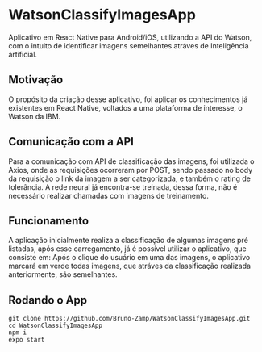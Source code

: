 # WatsonClassifyImagesApp
Aplicativo em React Native para Android/iOS, utilizando a API do Watson, com o intuito de identificar imagens semelhantes atráves de Inteligência artificial.

## Motivação
O propósito da criação desse aplicativo, foi aplicar os conhecimentos já existentes em React Native, voltados a uma plataforma de interesse, o Watson da IBM.

## Comunicação com a API
Para a comunicação com API de classificação das imagens, foi utilizada o Axios, onde as requisições ocorreram por POST, sendo passado no body da requisição o link da imagem a ser categorizada, e também o rating de tolerância. A rede neural já encontra-se treinada, dessa forma, não é necessário realizar chamadas com imagens de treinamento.

## Funcionamento
A aplicação inicialmente realiza a classificação de algumas imagens pré listadas, após esse carregamento, já é possível utilizar o aplicativo, que consiste em: Após o clique do usuário em uma das imagens, o aplicativo marcará em verde todas imagens, que atráves da classificação realizada anteriormente, são semelhantes.

## Rodando o App
```
git clone https://github.com/Bruno-Zamp/WatsonClassifyImagesApp.git
cd WatsonClassifyImagesApp
npm i
expo start
```
